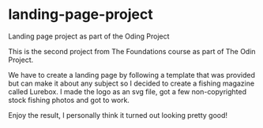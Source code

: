 # landing-page-project
Landing page project as part of the Oding Project

This is the second project from The Foundations course as part of The Odin Project.

We have to create a landing page by following a template that was provided but can make it about any subject so I decided to create a fishing magazine called Lurebox. I made the logo as an svg file, got a few non-copyrighted stock fishing photos and got to work.

Enjoy the result, I personally think it turned out looking pretty good!